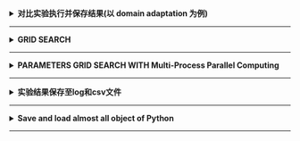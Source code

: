 
<details> 
    <summary><strong>   对比实验执行并保存结果(以 domain adaptation 为例)   </strong></summary>

```python
method = 'DGSA' #point the method name

reusltfile = './results/results_{}.csv'.format(method) # define the results saving path
Acc_dict = {'method':method}  
Acc_list = []
for i in domains:
    for j in domains:
        if i != j:
            Xs, Ys, Xt, Yt = loadofficehome(i,j)
            t0 = time.time()

            # check if the code can run
            # acc = np.random.rand(1)[0]

            if method == 'svm':
              ...
            elif method == 'pca':
              ...

            runningTime = time.time()-t0

            print('{} | {}-{} | Acc: {:0.4f} | Time: {:0.4f} |'.format(method, i[0], j[0], acc, runningTime))

            print('-'*35)
            Acc_list.append(acc)
            Acc_dict['{}-{}'.format(i[0], j[0])] = [round(acc*100, 1)]

addResulttoCSV(Acc_dict, reusltfile)
```
</details>

----------------------------------------------------------------------------------------------------------------------------------------

<details> 
    <summary><strong>   GRID SEARCH   </strong></summary>

```python

# EXPERIMENTS FOR PARAMETERS GRID SEARCH.
from sklearn.model_selection import ParameterGrid

class MODEL:
    def __init__(self, param1=1, param2=4, param3 ='t'):
        self.param1, self.param2, self.param3 = param1, param2, param3
    def fit(self):
        print(self.param1, self.param2, self.param3)

# CHANGEABLE
model = MODEL()
param_search_dict = {'param1': [1, 2], 'param2': [4, 5], 'param3':['t','m','d']} #CAN CHOOSE PARTS OF THE PARAMETERS

# DON'T CHANGE
param_grid = ParameterGrid(param_search_dict)
for param_cur_dict in param_grid:
    for param_name in param_cur_dict:
        locals()[param_name] = param_cur_dict[param_name]
# CHANGEABLE
    model = MODEL(param1=param1, param2=param2, param3=param3)
    # MAY PLAY REPEATED RUNNING HERE
    model.fit()
    print(param_cur_dict)
    print('-'*50)


#TODO:
'''
1. save the results.
2. with cross validation and test set.
3. parallelize
'''

```
</details>

----------------------------------------------------------------------------------------------------------------------------------------

<details> 
    <summary><strong>   PARAMETERS GRID SEARCH WITH Multi-Process Parallel Computing   </strong></summary>

```python
# EXPERIMENTS FOR PARAMETERS GRID SEARCH WITH Multi-Process Parallel Computing
from sklearn.model_selection import ParameterGrid
import multiprocessing
import time
from sys import stdout


class MODEL:
	def __init__(self, param1=1, param2=4, param3='t'):
		super(MODEL, self).__init__()
		self.param1, self.param2, self.param3 = param1, param2, param3
	def fit(self):
		stdout.write('param1: {} | param2: {} | param3: {} | 5s\n'.format(self.param1, self.param2, self.param3))
		time.sleep(2)

	def pipe(self, param1=1, param2=4, param3='t'):
		self.__init__(param1, param2, param3)
		self.fit()

if __name__ == '__main__':
	### LOCAL ADAPTATION STEP1: DEFINE THE PARAMETER GRID AND MODEL.
	param_search_dict = {'param1': [1, 2], 'param2': [4, 5],'param3': ['t', 'm', 'd']}  # MUST CONTAIN ALL PARAMETERS
	model = MODEL()
	# DON'T CHANGE
	param_grid_dict = ParameterGrid(param_search_dict)
	param_grid_list = [tuple(param_cur_dict.values()) for param_cur_dict in param_grid_dict]
	cores = multiprocessing.cpu_count()
	with multiprocessing.Pool(processes=cores) as pool:
		t0 = time.time()
		### LOCAL ADAPTATION STEP2: DEFINE THE SOLVER PIPELINE.
		pool.starmap(model.pipe, param_grid_list)
		pool.close()
		pool.join()
		runningtime = time.time()-t0
		print(runningtime)
```
</details>

----------------------------------------------------------------------------------------------------------------------------------------

<details><summary><strong>   实验结果保存至log和csv文件  </strong></summary>

```python
resultPath = 'results'
os.makedirs(resultPath, exist_ok=True)
init_logging(output_dir='results/logs', file_name='test')
logger = logging.getLogger(__name__)

results = pd.DataFrame({'dataset':[], 'model':[], 'acc':[]})
results = results.append({'dataset': "set1", 'model': "knn", 'acc': 3, 'Paras': f"gamma={3}"}, ignore_index=True)
results = results.append({'dataset': "set2", 'model': "svm"}, ignore_index=True)
results.fillna(0, inplace=True)

results.to_csv(resultPath+'/test.csv')
resultTable = tabulate(results, headers='keys', tablefmt='psql',showindex="never")
logger.info(f'ResultTable:\n{resultTable}')
```

</details>

-----------------------------------------------------------------------------------------------------------------------------------

<details>
<summary><strong>   Save and load almost all object of Python  </strong></summary>

 ```python
     import pickle

    def save_obj(obj, name):
        with open(name + '.pkl', 'wb') as f:
            pickle.dump(obj, f, pickle.HIGHEST_PROTOCOL)


    def load_obj(name):
        with open(name + '.pkl', 'rb') as f:
            return pickle.load(f)
    dict = {'data1':{'model1':{'run1':[1,2,3,4,5],
                               'run2':[2,3,4,5,6]},
                     'model2':{'run1':[3,4,5,6,7],
                               'run2':[4,5,6,7,8]}}
           }
    print(dict)
    save_obj(dict, 'dict')
    a = load_obj('dict')
    print(a)
 
 
 ```

</details>

-----------------------------------------------------------------------------------------------------------------------------------


